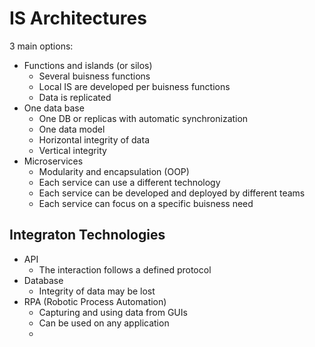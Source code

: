 # IS Architectures
3 main options:
- Functions and islands (or silos)
	- Several buisness functions
	- Local IS are developed per buisness functions
	- Data is replicated
- One data base
	- One DB or replicas with automatic synchronization
	- One data model
	- Horizontal integrity of data
	- Vertical integrity
- Microservices
	- Modularity and encapsulation (OOP)
	- Each service can use a different technology
	- Each service can be developed and deployed by different teams
	- Each service can focus on a specific buisness need

## Integraton Technologies
- API
	- The interaction follows a defined protocol
- Database
	- Integrity of data may be lost
- RPA (Robotic Process Automation)
	- Capturing and using data from GUIs
	- Can be used on any application
	- 